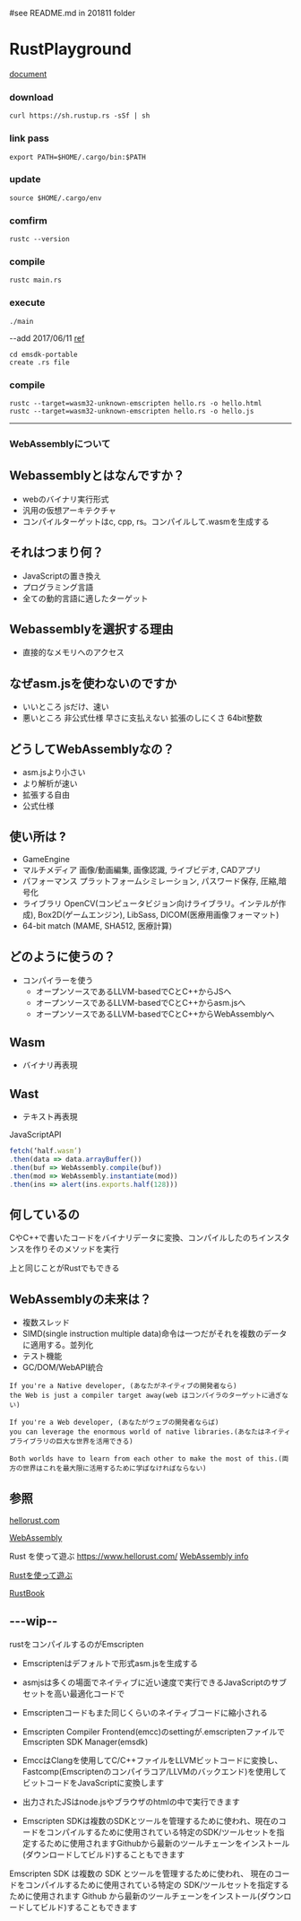 #see README.md in 201811 folder

# RustPlayground

[document](https://doc.rust-lang.org/stable/book/2018-edition/ch01-01-installation.html)


### download
```curl https://sh.rustup.rs -sSf | sh```

### link pass

```
export PATH=$HOME/.cargo/bin:$PATH
```

### update
```source $HOME/.cargo/env```

### comfirm
```rustc --version```

### compile
```rustc main.rs```

### execute
```./main```

--add 2017/06/11
[ref](https://kripken.github.io/emscripten-site/docs/tools_reference/emsdk.html#emsdk-howto)

```
cd emsdk-portable
create .rs file
```

### compile

```
rustc --target=wasm32-unknown-emscripten hello.rs -o hello.html
rustc --target=wasm32-unknown-emscripten hello.rs -o hello.js
```
---

### WebAssemblyについて
## Webassemblyとはなんですか？
- webのバイナリ実行形式
- 汎用の仮想アーキテクチャ
- コンパイルターゲットはc, cpp, rs。コンパイルして.wasmを生成する

## それはつまり何？
- JavaScriptの置き換え
- プログラミング言語
- 全ての動的言語に適したターゲット

## Webassemblyを選択する理由
- 直接的なメモリへのアクセス

## なぜasm.jsを使わないのですか
- いいところ jsだけ、速い
- 悪いところ 非公式仕様 早さに支払えない 拡張のしにくさ 64bit整数

## どうしてWebAssemblyなの？
- asm.jsより小さい
- より解析が速い
- 拡張する自由
- 公式仕様

## 使い所は ?
- GameEngine
- マルチメディア 画像/動画編集, 画像認識, ライブビデオ, CADアプリ
- パフォーマンス プラットフォームシミレーション, パスワード保存, 圧縮,暗号化
- ライブラリ OpenCV(コンピュータビジョン向けライブラリ。インテルが作成), Box2D(ゲームエンジン), LibSass, DICOM(医療用画像フォーマット)
- 64-bit match (MAME, SHA512, 医療計算)

## どのように使うの？
- コンパイラーを使う
  - オープンソースであるLLVM-basedでCとC++からJSへ
  - オープンソースであるLLVM-basedでCとC++からasm.jsへ
  - オープンソースであるLLVM-basedでCとC++からWebAssemblyへ


## Wasm
- バイナリ再表現

## Wast
- テキスト再表現

JavaScriptAPI

```js
fetch(‘half.wasm’)
.then(data => data.arrayBuffer())
.then(buf => WebAssembly.compile(buf))
.then(mod => WebAssembly.instantiate(mod))
.then(ins => alert(ins.exports.half(128)))
```


## 何しているの

CやC++で書いたコードをバイナリデータに変換、コンパイルしたのちインスタンスを作りそのメソッドを実行

上と同じことがRustでもできる

## WebAssemblyの未来は？
- 複数スレッド
- SIMD(single instruction multiple data)命令は一つだがそれを複数のデータに適用する。並列化
- テスト機能
- GC/DOM/WebAPI統合

```
If you're a Native developer, (あなたがネイティブの開発者なら)
the Web is just a compiler target away(web はコンパイラのターゲットに過ぎない)

If you're a Web developer, (あなたがウェブの開発者ならば)
you can leverage the enormous world of native libraries.(あなたはネイティブライブラリの巨大な世界を活用できる)

Both worlds have to learn from each other to make the most of this.(両方の世界はこれを最大限に活用するために学ばなければならない)
```

## 参照

[hellorust.com](https://www.hellorust.com/)

[WebAssembly](http://webassembly.org/)

Rust を使って遊ぶ
https://www.hellorust.com/
[WebAssembly info](https://rsms.me/wasm-intro)

[Rustを使って遊ぶ](https://www.hellorust.com/)

[RustBook](https://doc.rust-lang.org/book/index.html)


## ---wip--
rustをコンパイルするのがEmscripten

- Emscriptenはデフォルトで形式asm.jsを生成する
- asmjsは多くの場面でネイティブに近い速度で実行できるJavaScriptのサブセットを高い最適化コードで
- Emscriptenコードもまた同じくらいのネイティブコードに縮小される
- Emscripten  Compiler Frontend(emcc)のsettingが.emscriptenファイルでEmscripten SDK Manager(emsdk)

- EmccはClangを使用してC/C++ファイルをLLVMビットコードに変換し、Fastcomp(Emscriptenのコンパイラコア/LLVMのバックエンド)を使用してビットコードをJavaScriptに変換します
- 出力されたJSはnode.jsやブラウザのhtmlの中で実行できます

- Emscripten SDKは複数のSDKとツールを管理するために使われ、現在のコードをコンパイルするために使用されている特定のSDK/ツールセットを指定するために使用されますGithubから最新のツールチェーンをインストール(ダウンロードしてビルド)することもできます


Emscripten SDK は複数の SDK とツールを管理するために使われ、
現在のコードをコンパイルするために使用されている特定の SDK/ツールセットを指定するために使用されます
Github から最新のツールチェーンをインストール(ダウンロードしてビルド)することもできます
